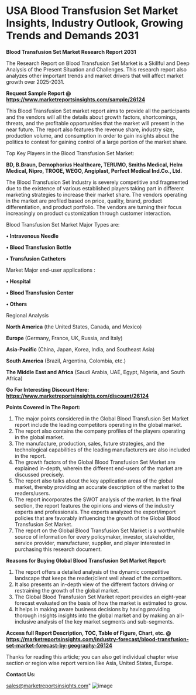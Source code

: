 # USA Blood Transfusion Set Market Insights, Industry Outlook, Growing Trends and Demands 2031

<strong>Blood Transfusion Set Market Research Report 2031</strong>

The Research Report on Blood Transfusion Set Market is a Skillful and Deep Analysis of the Present Situation and Challenges. This research report also analyzes other important trends and market drivers that will affect market growth over 2025-2031.

<strong>Request Sample Report @ <a href=https://www.marketreportsinsights.com/sample/26124>https://www.marketreportsinsights.com/sample/26124</a></strong>

This Blood Transfusion Set market report aims to provide all the participants and the vendors will all the details about growth factors, shortcomings, threats, and the profitable opportunities that the market will present in the near future. The report also features the revenue share, industry size, production volume, and consumption in order to gain insights about the politics to contest for gaining control of a large portion of the market share.

Top Key Players in the Blood Transfusion Set Market:

<strong>BD, B.Braun, Demophorius Healthcare, TERUMO, Smiths Medical, Helm Medical, Nipro, TROGE, WEGO, Angiplast, Perfect Medical Ind.Co., Ltd.</strong>

The Blood Transfusion Set Industry is severely competitive and fragmented due to the existence of various established players taking part in different marketing strategies to increase their market share. The vendors operating in the market are profiled based on price, quality, brand, product differentiation, and product portfolio. The vendors are turning their focus increasingly on product customization through customer interaction.

Blood Transfusion Set Market Major Types are:

<strong>• Intravenous Needle

• Blood Transfusion Bottle

• Transfusion Catheters</strong>

Market Major end-user applications :

<strong>• Hospital

• Blood Transfusion Center

• Others</strong>

Regional Analysis

</u><strong><b>North America</b></strong> (the United States, Canada, and Mexico)

<strong><b>Europe </b></strong>(Germany, France, UK, Russia, and Italy)

<strong><b>Asia-Pacific</b></strong> (China, Japan, Korea, India, and Southeast Asia)

<strong><b>South America</b></strong> (Brazil, Argentina, Colombia, etc.)

<strong><b>The Middle East and Africa</b></strong> (Saudi Arabia, UAE, Egypt, Nigeria, and South Africa)

<strong>Go For Interesting Discount Here: <a href=https://www.marketreportsinsights.com/discount/26124>https://www.marketreportsinsights.com/discount/26124</a></strong>

<strong>Points Covered in The Report:</strong>
<ol>
  <li>The major points considered in the Global Blood Transfusion Set Market report include the leading competitors operating in the global market.</li>
  <li>The report also contains the company profiles of the players operating in the global market.</li>
  <li>The manufacture, production, sales, future strategies, and the technological capabilities of the leading manufacturers are also included in the report.</li>
  <li>The growth factors of the Global Blood Transfusion Set Market are explained in-depth, wherein the different end-users of the market are discussed precisely.</li>
  <li>The report also talks about the key application areas of the global market, thereby providing an accurate description of the market to the readers/users.</li>
  <li>The report incorporates the SWOT analysis of the market. In the final section, the report features the opinions and views of the industry experts and professionals. The experts analyzed the export/import policies that are favorably influencing the growth of the Global Blood Transfusion Set Market.</li>
  <li>The report on the Global Blood Transfusion Set Market is a worthwhile source of information for every policymaker, investor, stakeholder, service provider, manufacturer, supplier, and player interested in purchasing this research document.</li>
</ol>
<strong>Reasons for Buying Global Blood Transfusion Set Market Report:</strong>

<ol>
  <li>The report offers a detailed analysis of the dynamic competitive landscape that keeps the reader/client well ahead of the competitors.</li>
  <li>It also presents an in-depth view of the different factors driving or restraining the growth of the global market.</li>
  <li>The Global Blood Transfusion Set Market report provides an eight-year forecast evaluated on the basis of how the market is estimated to grow.</li>
  <li>It helps in making aware business decisions by having providing thorough insights insights into the global market and by making an all-inclusive analysis of the key market segments and sub-segments.</li>
</ol>
<strong>Access full Report Description, TOC, Table of Figure, Chart, etc. @ <a href=https://marketreportsinsights.com/industry-forecast/blood-transfusion-set-market-forecast-by-geography-26124>https://marketreportsinsights.com/industry-forecast/blood-transfusion-set-market-forecast-by-geography-26124</a></strong>


Thanks for reading this article; you can also get individual chapter wise section or region wise report version like Asia, United States, Europe.

<strong>Contact Us:</strong>

sales@marketreportsinsights.com"
![image](https://github.com/user-attachments/assets/b30f3f4e-4023-4391-92f8-538927e3053d)

